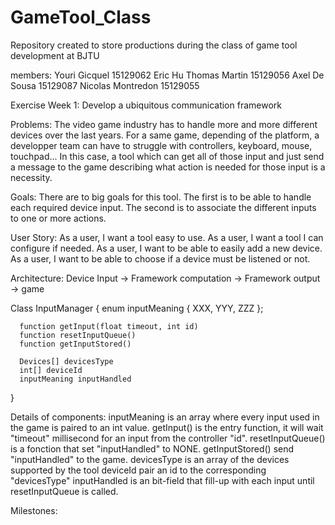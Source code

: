 # GameTool_Class
Repository created to store productions during the class of game tool development at BJTU

members:
  Youri Gicquel 15129062
  Eric Hu
  Thomas Martin 15129056
  Axel De Sousa 15129087
  Nicolas Montredon 15129055

Exercise Week 1: Develop a ubiquitous communication framework

Problems:
  The video game industry has to handle more and more different devices over the last years. For a same game, depending of the platform, a developper team can have to struggle with controllers, keyboard, mouse, touchpad... In this case, a tool which can get all of those input and just send a message to the game describing what action is needed for those input is a necessity.
  
Goals:
  There are to big goals for this tool. The first is to be able to handle each required device input. The second is to associate the different inputs to one or more actions.
  
User Story:
  As a user, I want a tool easy to use.
	As a user, I want a tool I can configure if needed.
	As a user, I want to be able to easily add a new device.
	As a user, I want to be able to choose if a device must be listened or not.

Architecture:
  Device Input -> Framework computation -> Framework output -> game

  Class InputManager
  {
      enum inputMeaning
      {
        XXX,
        YYY,
        ZZZ
      };
      
      function getInput(float timeout, int id)
      function resetInputQueue()
      function getInputStored()
      
      Devices[] devicesType
      int[] deviceId
      inputMeaning inputHandled
   }   

Details of components:
  inputMeaning is an array where every input used in the game is paired to an int value.
  getInput() is the entry function, it will wait "timeout" millisecond for an input from the controller "id".
  resetInputQueue() is a fonction that set "inputHandled" to NONE.
  getInputStored() send "inputHandled" to the game.
  devicesType is an array of the devices supported by the tool
  deviceId pair an id to the corresponding "devicesType"
  inputHandled is an bit-field that fill-up with each input until resetInputQueue is called.
  
Milestones:
